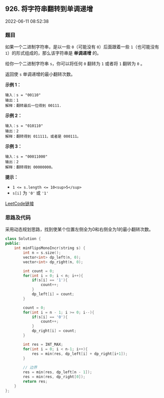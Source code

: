 ## 926. 将字符串翻转到单调递增

2022-06-11 08:52:38

### 题目

如果一个二进制字符串，是以一些 ``0``（可能没有 ``0``）后面跟着一些 ``1``（也可能没有 ``1``）的形式组成的，那么该字符串是 **单调递增** 的。

给你一个二进制字符串 ``s``，你可以将任何 ``0`` 翻转为 ``1`` 或者将 ``1`` 翻转为 ``0`` 。

返回使 ``s`` 单调递增的最小翻转次数。



**示例 1：**

```
输入：s = "00110"
输出：1
解释：翻转最后一位得到 00111.
```

**示例 2：**

```
输入：s = "010110"
输出：2
解释：翻转得到 011111，或者是 000111。
```

**示例 3：**

```
输入：s = "00011000"
输出：2
解释：翻转得到 00000000。
```



**提示：**


- ``1 <= s.length <= 10<sup>5</sup>``
- ``s[i]`` 为 ``'0'`` 或 ``'1'``



[LeetCode链接](https://leetcode-cn.com/problems/flip-string-to-monotone-increasing/)

### 思路及代码

采用动态规划思路，找到使某个位置左侧全为0和右侧全为1的最小翻转次数。

```cpp
class Solution {
public:
    int minFlipsMonoIncr(string s) {
        int n = s.size();
        vector<int> dp_left(n, 0);
        vector<int> dp_right(n, 0);

        int count = 0;
        for(int i = 0; i < n; i++){
            if(s[i] == '1'){
                count++;
            }
            dp_left[i] = count;
        }

        count = 0;
        for(int i = n - 1; i >= 0; i--){
            if(s[i] == '0'){
                count++;
            }
            dp_right[i] = count;
        }

        int res = INT_MAX;
        for(int i = 0; i < n-1; i++){
            res = min(res, dp_left[i] + dp_right[i+1]);
        }
        
        // 边界
        res = min(res, dp_left[n - 1]);
        res = min(res, dp_right[0]);
        return res;
    }
};
```